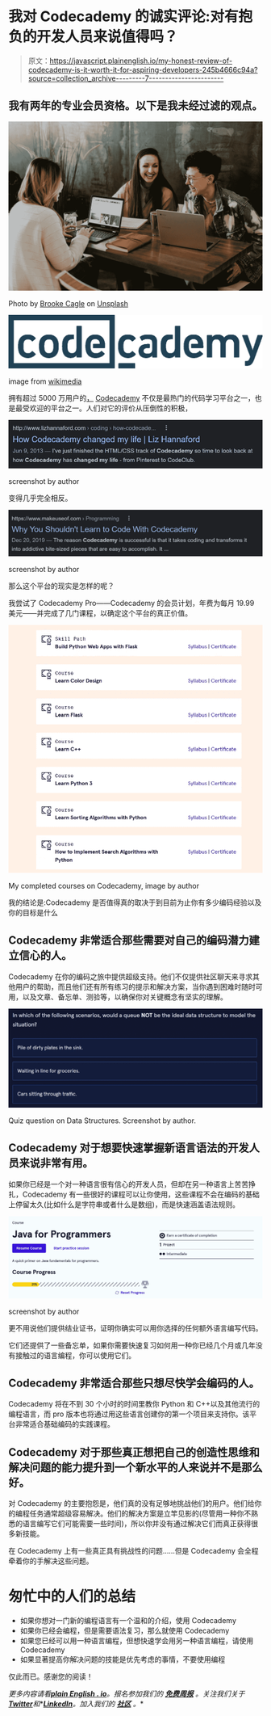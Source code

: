 # 我对 Codecademy 的诚实评论:对有抱负的开发人员来说值得吗？

> 原文：<https://javascript.plainenglish.io/my-honest-review-of-codecademy-is-it-worth-it-for-aspiring-developers-245b4666c94a?source=collection_archive---------7----------------------->

## 我有两年的专业会员资格。以下是我未经过滤的观点。

![](img/d1a621de9688d780b3a021a541c67ff7.png)

Photo by [Brooke Cagle](https://unsplash.com/@brookecagle?utm_source=medium&utm_medium=referral) on [Unsplash](https://unsplash.com?utm_source=medium&utm_medium=referral)

![](img/dc9c24de296780e1a64dc22f43ad63d2.png)

image from [wikimedia](https://commons.wikimedia.org/wiki/File:Codecademy.svg)

拥有超过 5000 万用户的[，](https://expandedramblings.com/index.php/codecademy-facts-statistics/) [Codecademy](https://www.codecademy.com/) 不仅是最热门的代码学习平台之一，也是最受欢迎的平台之一。人们对它的评价从压倒性的积极，

![](img/f5a841ef746fe3f7edd76cd91df16043.png)

screenshot by author

变得几乎完全相反。

![](img/a6ac334fdcd018ff60a8b6cce47aac13.png)

screenshot by author

那么这个平台的现实是怎样的呢？

我尝试了 Codecademy Pro——Codecademy 的会员计划，年费为每月 19.99 美元——并完成了几门课程，以确定这个平台的真正价值。

![](img/fd39173e4e6f5d51df737c4c5f683861.png)

My completed courses on Codecademy, image by author

我的结论是:Codecademy 是否值得真的取决于到目前为止你有多少编码经验以及你的目标是什么

## Codecademy 非常适合那些需要对自己的编码潜力建立信心的人。

Codecademy 在你的编码之旅中提供超级支持。他们不仅提供社区聊天来寻求其他用户的帮助，而且他们还有所有练习的提示和解决方案，当你遇到困难时随时可用，以及文章、备忘单、测验等，以确保你对关键概念有坚实的理解。

![](img/ebc067bea7efd3db3d06e978ecb81ae0.png)

Quiz question on Data Structures. Screenshot by author.

## Codecademy 对于想要快速掌握新语言语法的开发人员来说非常有用。

如果你已经是一个对一种语言很有信心的开发人员，但却在另一种语言上苦苦挣扎，Codecademy 有一些很好的课程可以让你使用，这些课程不会在编码的基础上停留太久(比如什么是字符串或者什么是数组)，而是快速涵盖语法规则。

![](img/08d85c3eada200e957b9d128ff2faf8e.png)

screenshot by author

更不用说他们提供结业证书，证明你确实可以用你选择的任何额外语言编写代码。

它们还提供了一些备忘单，如果你需要快速复习如何用一种你已经几个月或几年没有接触过的语言编程，你可以使用它们。

## Codecademy 非常适合那些只想尽快学会编码的人。

Codecademy 将在不到 30 个小时的时间里教你 Python 和 C++以及其他流行的编程语言，而 pro 版本也将通过用这些语言创建你的第一个项目来支持你。该平台非常适合基础编码的实践课程。

## Codecademy 对于那些真正想把自己的创造性思维和解决问题的能力提升到一个新水平的人来说并不是那么好。

对 Codecademy 的主要抱怨是，他们真的没有足够地挑战他们的用户。他们给你的编程任务通常超级容易解决。他们的解决方案是立竿见影的(尽管用一种你不熟悉的语言编写它们可能需要一些时间)，所以你并没有通过解决它们而真正获得很多新技能。

在 Codecademy 上有一些真正具有挑战性的问题……但是 Codecademy 会全程牵着你的手解决这些问题。

# 匆忙中的人们的总结

*   如果你想对一门新的编程语言有一个温和的介绍，使用 Codecademy
*   如果你已经会编程，但是需要语法复习，那么就使用 Codecademy
*   如果您已经可以用一种语言编程，但想快速学会用另一种语言编程，请使用 Codecademy
*   如果显著提高你解决问题的技能是优先考虑的事情，不要使用编程

仅此而已。感谢您的阅读！

*更多内容请看*[***plain English . io***](https://plainenglish.io/)*。报名参加我们的* [***免费周报***](http://newsletter.plainenglish.io/) *。关注我们关于*[***Twitter***](https://twitter.com/inPlainEngHQ)*和**[***LinkedIn***](https://www.linkedin.com/company/inplainenglish/)*。加入我们的* [***社区***](https://discord.gg/GtDtUAvyhW) *。**